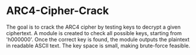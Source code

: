 # ARC4-Cipher-Crack
The goal is to crack the ARC4 cipher by testing keys to decrypt a given ciphertext. A module is created to check all possible keys, starting from 'h000000'. Once the correct key is found, the module outputs the plaintext in readable ASCII text. The key space is small, making brute-force feasible.
